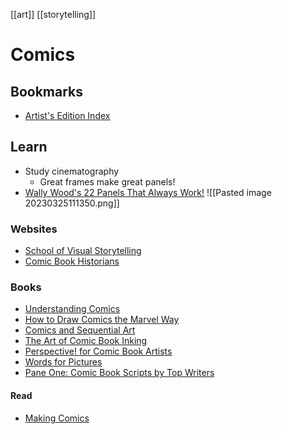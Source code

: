[[art]] [[storytelling]]
# Comics
## Bookmarks
- [Artist's Edition Index](https://aeindex.org/artists-edition-gallery-edition-original-art-archives-index/)
## Learn
- Study cinematography
	- Great frames make great panels!
- [Wally Wood's 22 Panels That Always Work!](https://momentofcerebus.blogspot.com/2012/07/wally-woods-22-panels-that-always-work.html)
![[Pasted image 20230325111350.png]]
### Websites
- [School of Visual Storytelling](https://www.svslearn.com/)
- [Comic Book Historians](https://comicbookhistorians.com/)
### Books
- [Understanding Comics](https://scottmccloud.com/2-print/1-uc/)
- [How to Draw Comics the Marvel Way](https://en.wikipedia.org/wiki/How_to_Draw_Comics_the_Marvel_Way#:~:text=How%20to%20Draw%20Comics%20the%20Marvel%20Way%20is%20a%20book,and%20has%20been%20reprinted%20regularly.)
-  [Comics and Sequential Art](https://en.wikipedia.org/wiki/Comics_and_Sequential_Art)
- [The Art of Comic Book Inking](https://www.darkhorse.com/Books/3000-862/The-Art-of-Comic-Book-Inking-TPB-Third-Edition)
- [Perspective! for Comic Book Artists](https://www.goodreads.com/en/book/show/221238)
- [Words for Pictures](https://www.goodreads.com/book/show/18770354-words-for-pictures)
- [Pane One: Comic Book Scripts by Top Writers](https://www.goodreads.com/book/show/418080.Panel_One)
#### Read
- [Making Comics](https://scottmccloud.com/2-print/3-mc/index.html)